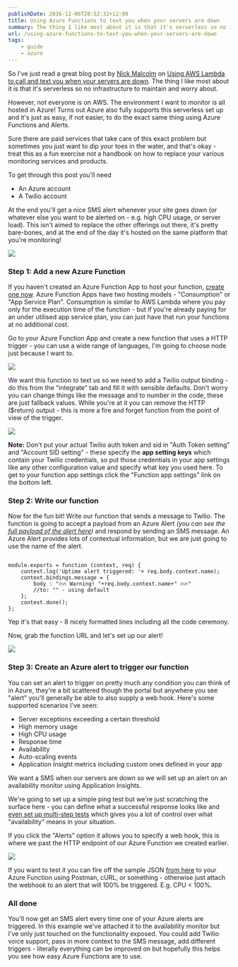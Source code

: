 ```yaml
---
publishDate: 2016-12-06T20:52:32+12:00
title: Using Azure Functions to text you when your servers are down
summary: The thing I like most about it is that it's serverless so no infrastructure to maintain and worry about.
url: /using-azure-functions-to-text-you-when-your-servers-are-down
tags:
    - guide
    - azure
---
```


So I've just read a great blog post by [Nick Malcolm](http://nick.malcolm.net.nz/) on [Using AWS Lambda to call and text you when your servers are down](https://thisdata.com/blog/using-aws-lambda-to-call-and-text-you-when-your-servers-are-down/). The thing I like most about it is that it's serverless so no infrastructure to maintain and worry about. 

However, not everyone is on AWS. The environment I want to monitor is all hosted in Azure! Turns out Azure also fully supports this serverless set up and it's just as easy, if not easier, to do the exact same thing using Azure Functions and Alerts. 

Sure there are paid services that take care of this exact problem but sometimes you just want to dip your toes in the water, and that's okay - treat this as a fun exercise not a handbook on how to replace your various monitoring services and products. 

To get through this post you'll need

* An Azure account
* A Twilio account

At the end you'll get a nice SMS alert whenever your site goes down (or whatever else you want to be alerted on - e.g. high CPU usage, or server load). This isn't aimed to replace the other offerings out there, it's pretty bare-bones, and at the end of the day it's hosted on the same platform that you're monitoring!

![](/images/smsalert.png)

### Step 1: Add a new Azure Function

If you haven't created an Azure Function App to host your function, [create one now](https://portal.azure.com/#create/Microsoft.FunctionApp). Azure Function Apps have two hosting models - "Consumption" or "App Service Plan". Consumption is similar to AWS Lambda where you pay only for the execution time of the function - but if you're already paying for an under utilised app service plan, you can just have that run your functions at no additional cost.

Go to your Azure Function App and create a new function that uses a HTTP trigger - you can use a wide range of languages, I'm going to choose node just because I want to.

![](/images/create-function.png)

We want this function to text us so we need to add a Twilio output binding - do this from the "integrate" tab and fill it with sensible defaults. Don't worry you can change things like the message and to number in the code, these are just fallback values. While you're at it you can remove the HTTP ($return) output - this is more a fire and forget function from the point of view of the trigger.

![](/images/output-binding.png)

**Note:** Don't put your actual Twilio auth token and sid in "Auth Token setting" and "Account SID setting" - these specify the **app setting keys** which contain your Twilio credentials, so put those credentials in your app settings like any other configuration value and specify what key you used here. To get to your function app settings click the "Function app settings" link on the bottom left.

### Step 2: Write our function
Now for the fun bit! Write our function that sends a message to Twilio. The function is going to accept a payload from an Azure Alert _(you can see the [full payload of the alert here](https://docs.microsoft.com/en-us/azure/monitoring-and-diagnostics/insights-webhooks-alerts))_ and respond by sending an SMS message. An Azure Alert provides lots of contextual information, but we are just going to use the name of the alert.

```

module.exports = function (context, req) {
    context.log('Uptime alert triggered: '+ req.body.context.name);
    context.bindings.message = {
        body : "🔥🔥 Warning! "+req.body.context.name+" 🔥🔥"
        //to: "" - using default
    };
    context.done();
};

```

Yep it's that easy - 8 nicely formatted lines including all the code ceremony.

Now, grab the function URL and let's set up our alert!

![](/images/function-code.png)

### Step 3: Create an Azure alert to trigger our function

You can set an alert to trigger on pretty much any condition you can think of in Azure, they're a bit scattered though the portal but anywhere you see "alert" you'll generally be able to also supply a web hook. Here's some supported scenarios I've seen:

* Server exceptions exceeding a certain threshold
* High memory usage
* High CPU usage
* Response time
* Availability
* Auto-scaling events
* Application Insight metrics including custom ones defined in your app

We want a SMS when our servers are down so we will set up an alert on an availability monitor using Application Insights. 

We're going to set up a simple ping test but we're just scratching the surface here - you can define what a successful response looks like and [even set up multi-step tests](https://docs.microsoft.com/en-us/azure/application-insights/app-insights-monitor-web-app-availability) which gives you a lot of control over what "availability" means in your situation.

If you click the "Alerts" option it allows you to specify a web hook, this is where we past the HTTP endpoint of our Azure Function we created earlier.

![](/images/alert-definition.png)

If you want to test it you can fire off the sample JSON [from here](https://docs.microsoft.com/en-us/azure/monitoring-and-diagnostics/insights-webhooks-alerts) to your Azure Function using Postman, cURL, or something - otherwise just attach the webhook to an alert that will 100% be triggered. E.g. CPU < 100%.

### All done

You'll now get an SMS alert every time one of your Azure alerts are triggered. In this example we've attached it to the availability monitor but I've only just touched on the functionality exposed. You could add Twilio voice support, pass in more context to the SMS message, add different triggers - literally everything can be improved on but hopefully this helps you see how easy Azure Functions are to use.